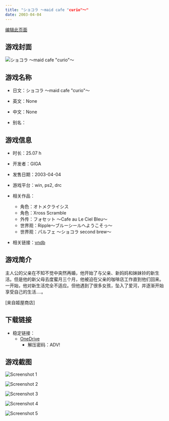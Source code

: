 ```yaml
---
title: "ショコラ ～maid cafe "curio"～"
date: 2003-04-04
---
```

[编辑此页面](https://github.com/ACG-3/ADV3-source/blob/main/source/_posts/games/%E3%82%B7%E3%83%A7%E3%82%B3%E3%83%A9%20%EF%BD%9Emaid%20cafe%20curio%EF%BD%9E.md)

## 游戏封面

![ショコラ ～maid cafe "curio"～](https://pan.timero.xyz/onedrive/img_lib_001/%E3%82%B7%E3%83%A7%E3%82%B3%E3%83%A9%20%EF%BD%9Emaid%20cafe%20curio%EF%BD%9E_cover.avif)


## 游戏名称

- 日文：ショコラ ～maid cafe "curio"～
- 英文：None
- 中文：None

- 别名：


## 游戏信息

- 时长：25.07 h
- 开发者：GIGA
- 发售日期：2003-04-04
- 游戏平台：win, ps2, drc
- 相关作品：
   - 角色：オトメクライシス
   - 角色：Xross Scramble
   - 外传：フォセット ～Cafe au Le Ciel Bleu～
   - 世界观：Ripple～ブルーシールへようこそっ～
   - 世界观：パルフェ ～ショコラ second brew～

- 相关链接：[vndb](https://vndb.org/v682)


## 游戏简介

主人公的父亲在不知不觉中突然再婚，他开始了与父亲、新妈妈和妹妹铃的新生活。但是他的新父母去度蜜月三个月，他被迫在父亲的咖啡店工作直到他们回来。一开始，他对新生活完全不适应。但他遇到了很多女孩，坠入了爱河，并逐渐开始享受自己的生活....。

[来自姬屋商店]


## 下载链接


- 稳定链接：
    - [OneDrive](https://pan.timero.xyz/onedrive/adv_lib_001/%E3%82%B7%E3%83%A7%E3%82%B3%E3%83%A9%20%EF%BD%9Emaid%20cafe%20curio%EF%BD%9E)
        - 解压密码：ADV!


## 游戏截图


![Screenshot 1](https://pan.timero.xyz/onedrive/img_lib_001/%E3%82%B7%E3%83%A7%E3%82%B3%E3%83%A9%20%EF%BD%9Emaid%20cafe%20curio%EF%BD%9E_Screenshot_1.avif)

![Screenshot 2](https://pan.timero.xyz/onedrive/img_lib_001/%E3%82%B7%E3%83%A7%E3%82%B3%E3%83%A9%20%EF%BD%9Emaid%20cafe%20curio%EF%BD%9E_Screenshot_2.avif)

![Screenshot 3](https://pan.timero.xyz/onedrive/img_lib_001/%E3%82%B7%E3%83%A7%E3%82%B3%E3%83%A9%20%EF%BD%9Emaid%20cafe%20curio%EF%BD%9E_Screenshot_3.avif)

![Screenshot 4](https://pan.timero.xyz/onedrive/img_lib_001/%E3%82%B7%E3%83%A7%E3%82%B3%E3%83%A9%20%EF%BD%9Emaid%20cafe%20curio%EF%BD%9E_Screenshot_4.avif)

![Screenshot 5](https://pan.timero.xyz/onedrive/img_lib_001/%E3%82%B7%E3%83%A7%E3%82%B3%E3%83%A9%20%EF%BD%9Emaid%20cafe%20curio%EF%BD%9E_Screenshot_5.avif)

